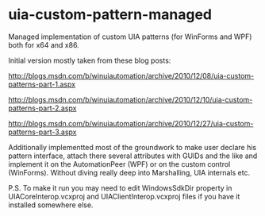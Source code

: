 uia-custom-pattern-managed
==========================

Managed implementation of custom UIA patterns (for WinForms and WPF) both for x64 and x86.

Initial version mostly taken from these blog posts:

http://blogs.msdn.com/b/winuiautomation/archive/2010/12/08/uia-custom-patterns-part-1.aspx

http://blogs.msdn.com/b/winuiautomation/archive/2010/12/10/uia-custom-patterns-part-2.aspx

http://blogs.msdn.com/b/winuiautomation/archive/2010/12/27/uia-custom-patterns-part-3.aspx

Additionally implementted most of the groundwork to make user declare his pattern interface, attach there several attributes with GUIDs and the like and implement it on the AutomationPeer (WPF) or on the custom control (WinForms). Without diving really deep into Marshalling, UIA internals etc.

P.S. To make it run you may need to edit WindowsSdkDir property in UIACoreInterop.vcxproj and UIAClientInterop.vcxproj files if you have it installed somewhere else.
